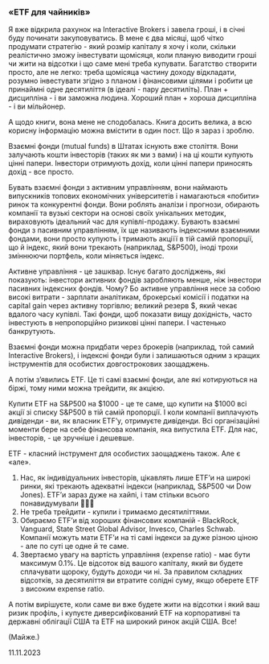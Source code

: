### «ETF для чайників»

Я вже відкрила рахунок на Interactive Brokers і завела гроші, і в січні буду починати закуповуватись. В мене є два місяці, щоб чітко продумати стратегію - який розмір капіталу я хочу і коли, скільки реалістично зможу інвестувати щомісяця, коли планую виводити гроші чи жити на відсотки і що саме мені треба купувати. Багатство створити просто, але не легко: треба щомісяца частину доходу відкладати, розумно інвестувати згідно з планом і фінансовими цілями і робити це принаймні одне десятиліття (в ідеалі - пару десятиліть). План + дисципліна - і ви заможна людина. Хороший план + хороша дисципліна - і ви мільйонер.

А щодо книги, вона мене не сподобалась. Книга досить велика, а всю корисну інформацію можна вмістити в один пост. Що я зараз і зроблю.

Взаємні фонди (mutual funds) в Штатах існують вже століття. Вони залучають кошти інвесторів (таких як ми з вами) і на ці кошти купують цінні папери. Інвестори отримують дохід, коли цінні папери приносять дохід - все просто.

Бувать взаємні фонди з активним управлінням, вони наймають випускників топових економічних університетів і намагаються «побити» ринок та конкурентні фонди. Вони роблять аналізи і прогнози, обирають компанії та вузькі сектори на основі своїх унікальних методик, вираховують ідеальний час для купівлі-продажу. Бувають взаємні фонди з пасивним управлінням, їх ще називають індексними взаємними фондами, вони просто купують і тримають акціїї в тій самій пропорції, що й індекс, який вони трекають (наприклад, S&P500), іноді трохи зміннюючи портфель, коли міняється індекс.

Активне управління - це зашквар. Існує багато досліджень, які показують: інвестори активних фондів заробляють менше, ніж інвестори пасивних індексних фондів. Чому? Бо активне управління несе за собою високі витрати - зарплати аналітикам, брокерські комісії і податки на capital gain через активну торгівлю; великий резерв $, який чекає вдалого часу купівлі. Такі фонди, щоб показати вищу дохідність, часто інвестують в непропорційно ризикові цінні папери. І частенько банкрутують.

Взаємні фонди можна придбати через брокерів (наприклад, той самий Interactive Brokers), і індексні фонди були і залишаються одним з кращих інструментів для особистих довгострокових заощаджень.

А потім з’явились ETF. Це ті самі взаємні фонди, але які котируються на біржі, тому ними можна трейдити, як акцією.

Купити ETF на S&P500 на $1000 - це те саме, що купити на $1000 всі акції зі списку S&P500 в тій самій пропорції. І коли компанії виплачують дивіденди - ви, як власник ETF’у, отримуєте дивіденди. Всі організаційні моменти бере на себе фінанcова компанія, яка випустила ETF. Для нас, інвесторів, - це зручніше і дешевше.

ETF - класний інструмент для особистих заощаджень також. Але є «але».

1. Нас, як індивідуальних інвесторів, цікавлять лише ETF’и на широкі ринки, які трекають адекватні індекси (наприклад, S&P500 чи Dow Jones). ETF’и зараз дуже на хайпі, і там стільки всього понавидумували 🤦🏻‍♀️
2. Не треба трейдити - купили і тримаємо десятиліттями.
3. Обираємо ETF’и від хороших фінансових компаній - BlackRock, Vanguard, State Street Global Advisor, Invesco, Charles Schwab. Компанії можуть мати ETF’и на ті самі індекси за дуже різною ціною - але по суті це одне й те саме.
4. Звертаємо увагу на вартість управління (expense ratio) - має бути максимум 0.1%. Це відсоток від вашого капіталу, який ви будете сплачувати щороку, будуть доходи чи ні. За правилом складних відсотків, за десятиліття ви втратите солідні суму, якщо оберете ETF з високим expense ratio.

А потім вирішуєте, коли саме ви вже будете жити на відсотки і який ваш ризик профіль, і купуєте диверсифікований ETF на корпоративні та державні облігації США та ETF на широкий ринок акцій США. Все!

(Майже.)

11.11.2023
